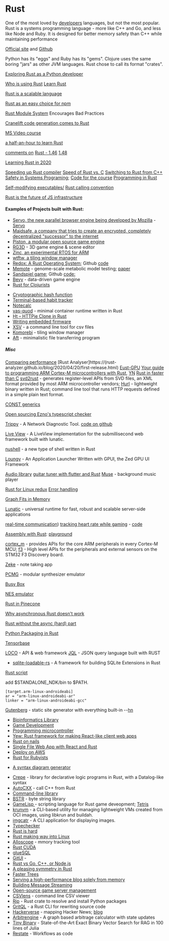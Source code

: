 # Rust
One of the most loved by [developers](http://stackoverflow.com/insights/survey/2016#technology-most-loved-dreaded-and-wanted) languages, but not the most popular. Rust is a systems programming language - more like C++ and Go, and less like Node and Ruby. It is designed for better memory safety than C++ while maintaining performance

[Official site](https://www.rust-lang.org/en-US/) and
[Github](https://github.com/rust-lang/rust) 

Python has its "eggs" and Ruby has its "gems". Clojure uses the same boring "jars" as other JVM languages. Rust chose to call its format "crates".

[Exploring Rust as a Python developer](https://karimjedda.com/carefully-exploring-rust/)

[Who is using Rust](https://www.rust-lang.org/en-US/friends.html)
[Learn Rust](https://news.ycombinator.com/item?id=24527219)

[Rust is a scalable language](https://matklad.github.io/2023/03/28/rust-is-a-scalable-language.html)

[Rust as an easy choice for npm](https://www.rust-lang.org/static/pdfs/Rust-npm-Whitepaper.pdf)

[Rust Module System](https://dmitryfrank.com/articles/rust_module_system_encourages_bad_practices) Encourages Bad Practices

[Cranelift code generation comes to Rust](https://lwn.net/SubscriberLink/964735/8b795f23495af1d4/)

[MS Video course](https://www.youtube.com/playlist?list=PLlrxD0HtieHjbTjrchBwOVks_sr8EVW1x#)

[a half-an-hour to learn Rust](https://fasterthanli.me/articles/a-half-hour-to-learn-rust)

[comments on](https://news.ycombinator.com/item?id=24294960) [Rust - 1.46](https://blog.rust-lang.org/2020/08/27/Rust-1.46.0.html)
[1.48](https://blog.rust-lang.org/2020/11/19/Rust-1.48.html)

[Learning Rust in 2020](https://github.com/pretzelhammer/rust-blog/blob/master/posts/learning-rust-in-2020.md)



[Speeding up Rust compiler](https://blog.mozilla.org/nnethercote/2020/09/08/how-to-speed-up-the-rust-compiler-one-last-time/)
[Speed of Rust vs. C](https://kornel.ski/rust-c-speed)
[Switching to Rust from C++](https://laplab.me/posts/switching-from-cpp-to-rust/)
[Safety in Systems Programing](https://reberhardt.com/blog/2020/10/05/designing-a-new-class-at-stanford-safety-in-systems-programming.html); 
[Code for the course](https://github.com/reberhardt7/cs110l-spr-2020-starter-code)
[Programming in Rust](https://hackernoon.com/programming-in-rust-the-good-the-bad-the-ugly-d06f8d8b7738)

[Self-modifying executables/](https://blog.dend.ro/self-modifying-rust/)
[Rust calling convention](https://mcyoung.xyz/2024/04/17/calling-convention/)

[Rust is the future of JS infrastructure](https://leerob.io/blog/rust)

#### Examples of Projects built with Rust:
* [Servo, the new parallel browser engine being developed by Mozilla](https://github.com/servo/servo) - [Servo](https://servo.org/)
* [Maidsafe, a company that tries to create an encrypted, completely decentralized "successor" to the internet](http://maidsafe.net/)
* [Piston, a modular open source game engine](http://www.piston.rs/)
* [RG3D](https://github.com/mrDIMAS/rg3d) - 3D game engine & scene editor
* [Zinc, an experimental RTOS for ARM](http://zinc.rs/)
* [wtftw, a tiling window manager](https://github.com/Kintaro/wtftw)
* [Redox: A Rust Operating System](https://www.redox-os.org); Github [code](https://github.com/redox-os/redox)
* [Memote](https://github.com/opencobra/memote) - genome-scale metabolic model testing; [paper](https://www.nature.com/articles/s41587-020-0446-y) 
* [Sandspiel game](https://sandspiel.club); Github [code:](https://github.com/maxbittker/sandspiel) 
* [Bevy](https://bevyengine.org/news/introducing-bevy/) - data-driven game engine
* [Rust for Clojurists](https://gist.github.com/oakes/4af1023b6c5162c6f8f0)
+ [Cryptographic hash function](https://github.com/BLAKE3-team/BLAKE3)
+ [Terminal-based habit tracker](https://github.com/NerdyPepper/dijo)
+ [Notecalc](https://github.com/bbodi/notecalc3/releases/tag/v0.3.0)
+ [vas-quod](https://github.com/flouthoc/vas-quod) - minimal container runtime written in Rust
+ [ Ht – HTTPie Clone in Rust](https://github.com/ducaale/ht)
+ [Writing embedded firmware](https://www.anyleaf.org/)
+ [XSV](https://github.com/BurntSushi/xsv) - a command line tool for csv files
+ [Komorebi](https://github.com/LGUG2Z/komorebi) - tiling window manager
+ [Aft](https://github.com/dd-dreams/aft) - minimalistic file transferring program




##### Misc
[Comparing performance](https://bitbucket.org/blog/why-rust)
[Rust Analyser]https://(rust-analyzer.github.io/blog/2020/04/20/first-release.html)
[Eust-GPU](https://github.com/EmbarkStudios/rust-gpu/releases/tag/v0.1)
[Your guide to programming ARM Cortex-M microcontrollers with Rust](https://github.com/japaric/copper), [YN](https://news.ycombinator.com/item?id=14071282)
[Rust in faster than C](https://benchmarksgame-team.pages.debian.net/benchmarksgame/which-programs-are-fastest.html)
[svd2rust](https://docs.rs/svd2rust/)  - generates register-level APIs from SVD files, an XML format provided by most ARM microcontroller vendors; 
[Hurl](https://hurl.dev/index.html) -  lightweight binary written in Rust; command line tool that runs HTTP requests defined in a simple plain text format.

[CONST generics](https://nora.codes/post/its-time-to-get-hyped-about-const-generics-in-rust/)

[Open sourcing Ezno's typescript checker](https://github.com/kaleidawave/ezno/discussions/21)

[Trippy](https://trippy.cli.rs/) - A Network Diagnostic Tool.  [code on github](https://github.com/fujiapple852/trippy)

[Live View](https://github.com/lunatic-solutions/submillisecond-live-view) - A LiveView implementation for the submillisecond web framework built with lunatic.

[nushell](https://www.nushell.sh/) - a new type of shell written in Rust

[Loungy](https://github.com/MatthiasGrandl/loungy) - An Application Launcher Written with GPUI, the Zed GPU UI Framework 

[Audio library](https://github.com/RustAudio/cpal)
[guitar tuner with flutter and Rust](https://justune.eu/#/)
[Muse](https://github.com/aabiji/muse) - background music player

[Rust for Linux redux](https://lwn.net/Articles/862018/)
[Error handling](https://www.sheshbabu.com/posts/rust-error-handling/)

[Graph Fits in Memory](https://jazco.dev/2024/04/15/in-memory-graphs/)

[Lunatic](https://github.com/lunatic-solutions/lunatic) - universal runtime for fast, robust and scalable server-side applications

[real-time communication](https://blog.tonari.no/why-we-love-rust))
[tracking heart rate while gaming](https://jcdav.is/2021/01/04/Holiday-Hacking-COD-HR/) - [code](https://github.com/jcdavis/hroverlay)

[Assembly with Rust](https://lfn3.net/2020/08/03/a-gentle-intro-to-assembly-with-rust/): [playground](https://play.rust-lang.org/?version=nightly&mode=debug&edition=2018&gist=9500bb2bc3f638a4dd89e81fecafac0e)

[cortex_m](https://docs.rs/cortex-m/) - provides APIs for the core ARM peripherals in every Cortex-M MCU;
[f3](https://docs.rs/f3/) - High level APIs for the peripherals and external sensors on the STM32 F3 Discovery board.

[Zeke](https://github.com/nwj/zeke/) - note taking app

[PCMG](https://github.com/JohnDowson/pcmg) - modular synthesizer emulator

[Busy Box](https://github.com/samuela/rustybox)

[NES emulator](https://github.com/spieglt/nestur)

[Rust in Pinecone](https://www.pinecone.io/learn/inside-the-pinecone/#rust-a-hard-decision-pays-off)

[Why asynchronous Rust doesn't work](https://theta.eu.org/2021/03/08/async-rust-2.html)

[Rust without the async (hard) part](https://lunatic.solutions/blog/rust-without-the-async-hard-part/)

[Python Packaging in Rust](https://astral.sh/blog/uv)

[Tensorbase](https://tensorbase.io/)

[LOCO](https://github.com/loco-rs/loco) - API & web framework
[JQL](https://crates.io/crates/jql) - JSON query language built with RUST


+ [sqlite-loadable-rs](https://observablehq.com/@asg017/introducing-sqlite-loadable-rs) - A framework for building SQLite Extensions in Rust

[Rust script](https://rust-script.org/)

add $STANDALONE_NDK/bin to $PATH.

    [target.arm-linux-androideabi]
    ar = "arm-linux-androideabi-ar"
    linker = "arm-linux-androideabi-gcc"

[Gutenberg](https://github.com/Keats/gutenberg) -  static site generator with everything built-in  --[hn](https://news.ycombinator.com/item?id=15507538) 

+ [Bioinformatics Library](https://github.com/10XGenomics/rust-bio)
+ [Game Development](http://iolivia.me/posts/24-hours-of-rust-game-dev/)
+ [Programming microcontroller](https://gill.net.in/posts/pic32-blink-led-rust/)
+ [Yew: Rust framework for making React-like client web apps](https://github.com/DenisKolodin/yew)
+ [Rust on nails](https://cloak.software/blog/rust-on-nails/)
+ [Single File Web App with React and Rust](https://anderspitman.net/2018/04/04/static-react-rust-webapp/)
+ [Deploy on AWS](https://stackoverflow.com/questions/41250087/how-to-deploy-a-react-node-express-application-on-aws)
+ [Rust for Rubyists](https://matthias-endler.de/2017/rust-for-rubyists/)
* [A syntax diagram generator](https://lukaslueg.github.io/macro_railroad_wasm_demo/)
+ [Crepe](https://crates.io/crates/crepe) - library for declarative logic programs in Rust, with a Datalog-like syntax
+ [AutoCXX](https://github.com/google/autocxx) - call C++ from Rust
+ [Command-line library](https://github.com/rust-shell-script/rust_cmd_lib)
+ [BSTR](https://blog.burntsushi.net/bstr/) - byte string library 
+ [GameLisp ](https://gamelisp.rs/) - scripting language for Rust game deveopment; [Tetris](https://gamelisp.rs/playground/#quadris)
+ [krunvm](https://github.com/slp/krunvm/) - a CLI-based utility for managing lightweight VMs created from OCI images, using libkrun and buildah.
+ [imgcatr](https://github.com/SilinMeng0510/imgcatr) - A CLI application for displaying images.
+ [Typechecker](https://smallcultfollowing.com/babysteps/blog/2022/06/15/what-it-feels-like-when-rust-saves-your-bacon/)
+ [Rust is hard](https://hirrolot.github.io/posts/rust-is-hard-or-the-misery-of-mainstream-programming.html)
+ [Rust making way into Linux](https://www.zdnet.com/article/linus-torvalds-on-where-rust-will-fit-into-linux/)
+ [Alloscope](https://github.com/matt-kimball/allocscope) - mmory tracking tool
+ [Rust CUDA](https://github.com/RDambrosio016/Rust-CUDA)
+ [glueSQL](https://github.com/gluesql/gluesql)
+ [GitUI](https://github.com/extrawurst/gitui) - 
+ [Rust vs Go, C++, or Node.js](https://symless.com/blog/we-are-choosing-rust-and-heres-why)
+ [A pleasing symmetry in Rust](https://v5.chriskrycho.com/journal/pleasing-symmetry-in-rust/)
+ [Faster Trees](https://www.elmalabarista.com/blog/2022-flat-tree/)
+ [Serving a high-performance blog solely from memory](https://xeiaso.net/talks/how-my-website-works)
+ [Building Message Streaming](https://blog.iggy.rs/posts/building-message-streaming-in-rust/)
+ [Open-source game server management](https://github.com/rivet-gg/rivet)
+ [CSVlens](https://github.com/YS-L/csvlens) - command line CSV viewer
+ [Rip](https://prefix.dev/blog/introducing_rip) - Rust crate to resolve and install Python packages
+ [GritQL](https://github.com/getgrit/gritql) - a Rust CLI for rewriting source code
+ [Hackerverse](https://github.com/wilsonzlin/hackerverse) - mapping Hacker News; [blog](https://blog.wilsonl.in/hackerverse/)
+ [Arbitrengine](https://github.com/Cabbache/arbitrengine) - A graph based arbitrage calculator with state updates
+ [Tiny Binary](https://domluna.com/blog/tiny-binary-rag) - State-of-the-Art Exact Binary Vector Search for RAG in 100 lines of Julia
+ [Restate](https://restate.dev/) - Workflows as code
